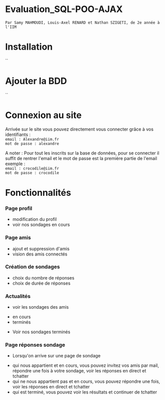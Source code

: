 # Evaluation_SQL-POO-AJAX
`Par Samy MAHMOUDI, Louis-Axel RENARD et Nathan SZIGETI, de 2e année à l'IIM`

# Installation
``

# Ajouter la BDD
``

# Connexion au site

Arrivée sur le site vous pouvez directement vous connecter grâce à vos identifiants :  
`email : Alexandre@iim.fr`  
`mot de passe : alexandre`
 
 A noter : Pour tout les inscrits sur la base de données, pour se connecter il suffit de rentrer l'email et le mot de passe est la première partie de l'email exemple :  
 `email : crocodile@iim.fr`    
 `mot de passe : crocodile`
 
# Fonctionnalités

### Page profil
* modification du profil
* voir nos sondages en cours

### Page amis
* ajout et suppression d'amis
* vision des amis connectés


### Création de sondages
* choix du nombre de réponses
* choix de durée de réponses

### Actualités
* voir les sondages des amis
- en cours
- terminés
* Voir nos sondages terminés

### Page réponses sondage
* Lorsqu'on arrive sur une page de sondage
- qui nous appartient et en cours, vous pouvez invitez vos amis par mail, répondre une fois à votre sondage, voir les réponses en direct et tchatter
- qui ne nous appartient pas et en cours, vous pouvez répondre une fois, voir les réponses en direct et tchatter
- qui est terminé, vous pouvez voir les résultats et continuer de tchatter

